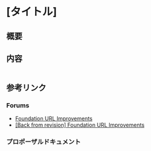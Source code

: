 # [タイトル]

<!-- 最後にTable of Contentsを入れる -->

## 概要

## 内容

```swift
```

## 参考リンク

### Forums

- [Foundation URL Improvements](https://forums.swift.org/t/foundation-url-improvements/54057)
- [[Back from revision] Foundation URL Improvements](https://forums.swift.org/t/back-from-revision-foundation-url-improvements/54605)

### プロポーザルドキュメント
